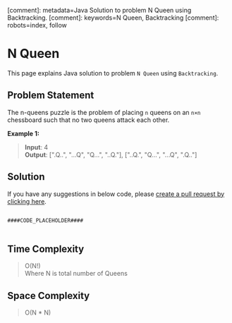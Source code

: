 [comment]: metadata=Java Solution to problem N Queen using Backtracking.
[comment]: keywords=N Queen, Backtracking
[comment]: robots=index, follow


<h1>N Queen</h1>
<p>
This page explains Java solution to problem <code class="inline">N Queen</code> using <code class="inline">Backtracking</code>.
</p>


<h2 class="heading">Problem Statement</h2>
<p>
The n-queens puzzle is the problem of placing <code class="inline">n</code> queens on an <code class="inline">n×n</code> chessboard such that no two queens attack each other.
</p>

<b>Example 1:</b>
<blockquote>
<p>
<b>Input</b>: 4<br/>
<b>Output</b>:  [".Q..", "...Q", "Q...", "..Q."], ["..Q.", "Q...", "...Q", ".Q.."]<br/>
</p>
</blockquote>


<h2 class="heading">Solution</h2>
If you have any suggestions in below code, please <a href="####LINK_PLACEHOLDER####" target="_blank" rel="noopener noreferrer" class="absolute">create a pull request by clicking here</a>.
<pre>
<code class="language-java">
####CODE_PLACEHOLDER####
</code>
</pre>


<h2 class="heading">Time Complexity</h2>
<blockquote>
<p>
O(N!) <br />
Where N is total number of Queens
</p>
</blockquote>


<h2 class="heading">Space Complexity</h2>
<blockquote>
<p>
O(N * N)
</p>
</blockquote>
